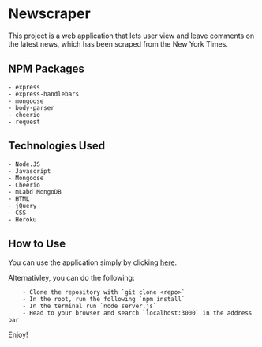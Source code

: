 # Newscraper

This project is a web application that lets user view and leave comments on the latest news, which has been scraped from the New York Times.

## NPM Packages 

    - express
    - express-handlebars
    - mongoose
    - body-parser
    - cheerio 
    - request
    
## Technologies Used
  
    - Node.JS
    - Javascript
    - Mongoose
    - Cheerio
    - mLabd MongoDB
    - HTML
    - jQuery
    - CSS 
    - Heroku
    
## How to Use

You can use the application simply by clicking <a href="https://ancient-bayou-49290.herokuapp.com/">here</a>. 

Alternativley, you can do the following: 

        - Clone the repository with `git clone <repo>`
        - In the root, run the following `npm install`
        - In the terminal run `node server.js`
        - Head to your browser and search `localhost:3000` in the address bar 
    
Enjoy!